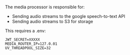 
The media processor is responsible for:
  - Sending audio streams to the google speech-to-text API
  - Sending audio streams to S3 for storage

This requires a .env:

    JWT_SECRET=XXXXX
    MEDIA_ROUTER_IP=127.0.01
    UV_THREADPOOL_SIZE=32
